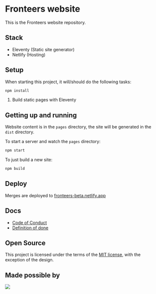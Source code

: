 # Fronteers website

This is the Fronteers website repository.

## Stack

- Eleventy (Static site generator)
- Netlify (Hosting)

## Setup

When starting this project, it will/should do the following tasks:

```bash
npm install
```

1. Build static pages with Eleventy

## Getting up and running

Website content is in the `pages` directory, the site will be generated in the `dist` directory.

To start a server and watch the `pages` directory:

```bash
npm start
```

To just build a new site:

```bash
npm build
```

## Deploy

Merges are deployed to [fronteers-beta.netlify.app](https://fronteers-beta.netlify.app/)

## Docs

- [Code of Conduct](docs/code-of-conduct.md)
- [Definition of done](docs/definition-of-done.md)

## Open Source

This project is licensed under the terms of the [MIT license](LICENSE), with the exception of the design.

## Made possible by

<a href="https://www.netlify.com">
  <img src="https://www.netlify.com/img/global/badges/netlify-dark.svg"/>
</a>
